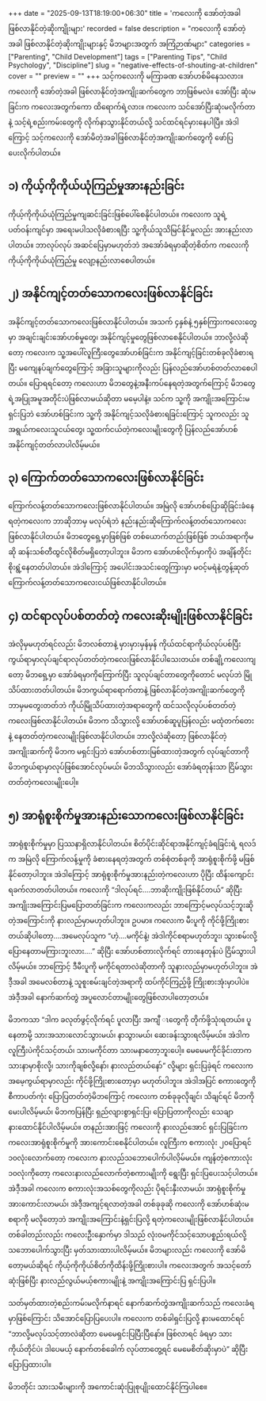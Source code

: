 +++
date = "2025-09-13T18:19:00+06:30"
title = 'ကလေးကို အော်တဲ့အခါ ဖြစ်လာနိုင်တဲ့ဆိုးကျိုးများ'
recorded = false
description = "ကလေးကို အော်တဲ့အခါ ဖြစ်လာနိုင်တဲ့ဆိုးကျိုးများနှင့် မိဘများအတွက် အကြံဉာဏ်များ"
categories = ["Parenting", "Child Development"]
tags = ["Parenting Tips", "Child Psychology", "Discipline"]
slug = "negative-effects-of-shouting-at-children"
cover = ""
preview = ""
+++
သင့်ကလေးကို မကြာခဏ အော်ဟစ်မိနေသလား။ ကလေးကို အော်တဲ့အခါ ဖြစ်လာနိုင်တဲ့အကျိုးဆက်တွေက ဘာဖြစ်မလဲ။ အော်ပြီး ဆုံးမခြင်းက ကလေးအတွက်ကော ထိရောက်ရဲ့လား။ ကလေးက သင်အော်ပြီးဆုံးမလိုက်တာနဲ့ သင့်ရဲ့စည်းကမ်းတွေကို လိုက်နာသွားနိုင်တယ်လို့ သင်ထင်ရင်မှားနေပါပြီ။ အဲဒါကြောင့် သင့်ကလေးကို အော်မိတဲ့အခါဖြစ်လာနိုင်တဲ့အကျိုးဆက်တွေကို ဖော်ပြပေးလိုက်ပါတယ်။

## ၁) ကိုယ့်ကိုကိုယ်ယုံကြည်မှုအားနည်းခြင်း
ကိုယ့်ကိုကိုယ်ယုံကြည်မှုကျဆင်းခြင်းဖြစ်ပေါ်စေနိုင်ပါတယ်။ ကလေးက သူရဲ့ပတ်ဝန်းကျင်မှာ အရေးမပါသလိုခံစားရပြီး သူ့ကိုယ်သူသိမြင်နိုင်မှုလည်း အားနည်းလာပါတယ်။ ဘာလုပ်လုပ် အဆင်ပြေမှာမဟုတ်ဘဲ အအော်ခံရမှာဆိုတဲ့စိတ်က ကလေးကို ကိုယ့်ကိုကိုယ်ယုံကြည်မှု လျော့နည်းလာစေပါတယ်။

## ၂) အနိုင်ကျင့်တတ်သောကလေးဖြစ်လာနိုင်ခြင်း
အနိုင်ကျင့်တတ်သောကလေးဖြစ်လာနိုင်ပါတယ်။ အသက် ၄နှစ်နဲ့ ၅နှစ်ကြားကလေးတွေမှာ အချင်းချင်းအော်ဟစ်မှုတွေ၊ အနိုင်ကျင့်မှုတွေဖြစ်လာစေနိုင်ပါတယ်။ ဘာလို့လဲဆိုတော့ ကလေးက သူ့အပေါ်လူကြီးတွေအော်ဟစ်ခြင်းက အနိုင်ကျင့်ခြင်းတစ်ခုလိုခံစားရပြီး မကျေနပ်ချက်တွေကြောင့် အခြားသူများကိုလည်း ပြန်လည်အော်ဟစ်တတ်လာစေပါတယ်။ ပြောရရင်တော့ ကလေးဟာ မိဘတွေနဲ့အနီးကပ်နေရတဲ့အတွက်ကြောင့် မိဘတွေရဲ့အပြုအမူအတိုင်းပဲဖြစ်လာမယ်ဆိုတာ မမေ့ပါနဲ့။ သင်က သူ့ကို အကျိုးအကြောင်းမရှင်းပြဘဲ အော်ဟစ်ခြင်းက သူ့ကို အနိုင်ကျင့်သလိုခံစားရခြင်းကြောင့် သူကလည်း သူအရွယ်ကလေးသူငယ်တွေ၊ သူ့ထက်ငယ်တဲ့ကလေးမျိုးတွေကို ပြန်လည်အော်ဟစ်အနိုင်ကျင့်တတ်လာပါလိမ့်မယ်။

## ၃) ကြောက်တတ်သောကလေးဖြစ်လာနိုင်ခြင်း
ကြောက်လန့်တတ်သောကလေးဖြစ်လာနိုင်ပါတယ်။ အမြဲလို အော်ဟစ်ပြောဆိုခြင်းခံနေရတဲ့ကလေးက ဘာဆိုဘာမှ မလုပ်ရဲဘဲ နည်းနည်းဆိုကြောက်လန့်တတ်သောကလေးဖြစ်လာနိုင်ပါတယ်။ မိဘတွေရှေ့မှာဖြစ်ဖြစ် တစ်ယောက်တည်းဖြစ်ဖြစ် ဘယ်အရာကိုမဆို ဆန်းသစ်တီထွင်လိုစိတ်မရှိတော့ပါဘူး။ မိဘက အော်ဟစ်လိုက်မှာကိုပဲ အချိန်တိုင်းစိုးရွံ့နေတတ်ပါတယ်။ အဲဒါကြောင့် အပေါင်းအသင်းတွေကြားမှာ မဝင့်မရဲနဲ့တွန့်ဆုတ်ကြောက်လန့်တတ်သောကလေးငယ်ဖြစ်လာနိုင်ပါတယ်။

## ၄) ထင်ရာလုပ်ပစ်တတ်တဲ့ ကလေးဆိုးမျိုးဖြစ်လာနိုင်ခြင်း
အဲလိုမှမဟုတ်ရင်လည်း မိဘလစ်တာနဲ့ မှားမှားမှန်မှန် ကိုယ်ထင်ရာကိုယ်လုပ်ပစ်ပြီး ကွယ်ရာမှာလုပ်ချင်ရာလုပ်တတ်တဲ့ကလေးဖြစ်လာနိုင်ပါသေးတယ်။ တစ်ချို့ကလေးကျတော့ မိဘရှေ့မှာ အော်ခံရမှာကိုကြောက်ပြီး သူလုပ်ချင်တာတွေကိုတောင် မလုပ်ဘဲ မြိုသိပ်ထားတတ်ပါတယ်။ မိဘကွယ်ရာရောက်တာနဲ့ ဖြစ်လာနိုင်တဲ့အကျိုးဆက်တွေကို ဘာမှမတွေးတတ်ဘဲ ကိုယ်မြိုသိပ်ထားတဲ့အရာတွေကို ထင်သလိုလုပ်ပစ်တတ်တဲ့ကလေးဖြစ်လာနိုင်ပါတယ်။ မိဘက သိသွားလို့ အော်ဟစ်ဆူပူပြန်လည်း မထုံတက်တေးနဲ့ နေတတ်တဲ့ကလေးမျိုးဖြစ်လာနိုင်ပါတယ်။ ဘာလို့လဲဆိုတော့ ဖြစ်လာနိုင်တဲ့အကျိုးဆက်ကို မိဘက မရှင်းပြဘဲ အော်ဟစ်တားမြစ်ထားတဲ့အတွက် လုပ်ချင်တာကို မိဘကွယ်ရာမှာလုပ်ဖြစ်အောင်လုပ်မယ်၊ မိဘသိသွားလည်း အော်ခံရတုန်းသာ ငြိမ်သွားတတ်တဲ့ကလေးမျိုးပေါ့။

## ၅) အာရုံစူးစိုက်မှုအားနည်းသောကလေးဖြစ်လာနိုင်ခြင်း
အာရုံစူးစိုက်မှုမှာ ပြဿနာရှိလာနိုင်ပါတယ်။ စိတ်ပိုင်းဆိုင်ရာအနိုင်ကျင့်ခံရခြင်းရဲ့ ရလဒ်က အမြဲလို ကြောက်လန့်မှုကို ခံစားနေရတဲ့အတွက် တစ်စုံတစ်ခုကို အာရုံစူးစိုက်ဖို့ မဖြစ်နိုင်တော့ပါဘူး။ အဲဒါကြောင့် အာရုံစူးစိုက်မှုအားနည်းတဲ့ကလေးဟာ ပိုပြီး ထိန်းကျောင်းရခက်လာတတ်ပါတယ်။ ကလေးကို “ဒါလုပ်ရင်….ဘာဆိုးကျိုးဖြစ်နိုင်တယ်” ဆိုပြီး အကျိုးအကြောင်းပြမပြောတတ်ခြင်းက ကလေးကလည်း ဘာကြောင့်မလုပ်သင့်ဘူးဆိုတဲ့အကြောင်းကို နားလည်မှာမဟုတ်ပါဘူး။ ဥပမာ။ ကလေးက မီးပူကို ကိုင်ဖို့ကြိုးစားတယ်ဆိုပါတော့….အမေလုပ်သူက “ဟဲ့….မကိုင်နဲ့၊ အဲဒါကိုင်စရာမဟုတ်ဘူး၊ သွားစမ်းလို့ပြောနေတာမကြားဘူးလား….” ဆိုပြီး အော်ဟစ်တားလိုက်ရင် တားနေတုန်းပဲ ငြိမ်သွားပါလိမ့်မယ်။ ဘာကြောင့် ဒီမီးပူကို မကိုင်ရတာလဲဆိုတာကို သူနားလည်မှာမဟုတ်ပါဘူး။ အဲဒီ့အခါ အမေလစ်တာနဲ့ သူစူးစမ်းချင်တဲ့အရာကို ထပ်ကိုင်ကြည့်ဖို့ ကြိုးစားအုံးမှာပါပဲ။ အဲဒီ့အခါ နောက်ဆက်တွဲ အပူလောင်တာမျိုးတွေဖြစ်လာပါတော့တယ်။

မိဘကသာ “ဒါက ခလုတ်ဖွင့်လိုက်ရင် ပူလာပြီး အကျီ ၤတွေကို တိုက်ဖို့သုံးရတယ်။ ပူနေတာမို့ သားအသားလောင်သွားမယ်၊ နာသွားမယ်၊ ဆေးခန်းသွားရလိမ့်မယ်။ အဲဒါက လူကြီးပဲကိုင်သင့်တယ်၊ သားမကိုင်တာ သားမနာတော့ဘူးပေါ့။ မေမေမကိုင်ခိုင်းတာက သားနာမှာစိုးလို့၊ သားကိုချစ်လို့နော်၊ နားလည်တယ်နော်” လို့များ ရှင်းပြခဲ့ရင် ကလေးက အမေ့ကွယ်ရာမှာလည်း ကိုင်ဖို့ကြိုးစားတော့မှာ မဟုတ်ပါဘူး။ အဲဒါအပြင် စကားတွေကို စီကာပတ်ကုံး ပြောပြတတ်တဲ့မိဘကြောင့် ကလေးက တစ်ခုခုလိုချင်၊ သိချင်ရင် မိဘကိုမေးပါလိမ့်မယ်၊ မိဘကပြန်ပြီး ရှည်လျားစွာရှင်းပြ၊ ပြောပြတာကိုလည်း သေချာနားထောင်နိုင်ပါလိမ့်မယ်။ တနည်းအားဖြင့် ကလေးကို နားလည်အောင် ရှင်းပြခြင်းက ကလေးအာရုံစူးစိုက်မှုကို အားကောင်းစေနိုင်ပါတယ်။ လူကြီးက စကားလုံး ၂၀ပြောရင် ၁၀လုံးလောက်တော့ ကလေးက နားလည်သဘောပေါက်ပါလိ့မ်မယ်။ ကျန်တဲ့စကားလုံး ၁၀လုံးကိုတော့ ကလေးနားလည်လောက်တဲ့စကားမျိုးကို ရွေးပြီး ရှင်းပြပေးသင့်ပါတယ်။ အဲဒီ့အခါ ကလေးက စကားလုံးအသစ်တွေကိုလည်း ပိုရင်းနှီးလာမယ်၊ အာရုံစူးစိုက်မှုအားကောင်းလာမယ်၊ အဲဒီ့အကျင့်ရလာတဲ့အခါ တစ်ခုခုဆို ကလေးကို အော်ဟစ်ဆုံးမစရာကို မလိုတော့ဘဲ အကျိုးအကြောင်းနဲ့ရှင်းပြလို့ ရတဲ့ကလေးမျိုးဖြစ်လာနိုင်ပါတယ်။ တစ်ခါတည်းလည်း ကလေးဦးနှောက်မှာ ဒါသည် လုံးဝမကိုင်သင့်သောပစ္စည်းရယ်လို့ သဘောပေါက်သွားပြီး မှတ်သားထားပါလိမ့်မယ်။
မိဘများလည်း ကလေးကို အော်မိတော့မယ်ဆိုရင် ကိုယ့်ကိုကိုယ်စိတ်ကိုထိန်းဖို့ကြိုးစားပါ။ ကလေးအတွက် အသင့်တော်ဆုံးဖြစ်ပြီး နားလည်လွယ်မယ့်စကားမျိုးနဲ့ အကျိုးအကြောင်းပြ ရှင်းပြပါ။ 

သတ်မှတ်ထားတဲ့စည်းကမ်းမလိုက်နာရင် နောက်ဆက်တွဲအကျိုးဆက်သည် ကလေးခံရမှာဖြစ်ကြောင်း သိအောင်ပြောပြပေးပါ။ ကလေးက တစ်ခါရှင်းပြလို့ နားမထောင်ရင် “ဘာလို့မလုပ်သင့်တာလဲဆိုတာ မေမေရှင်းပြပြီးပြီနော်။ ဖြစ်လာရင် ခံရမှာ သားကိုယ်တိုင်ပဲ၊ ဒါပေမယ့် နောက်တစ်ခေါက် လုပ်တာတွေ့ရင် မေမေစိတ်ဆိုးမှာပဲ” ဆိုပြီး ပြောပြထားပါ။

မိဘတိုင်း သားသမီးများကို အကောင်းဆုံးပြုစုပျိုးထောင်နိုင်ကြပါစေ။